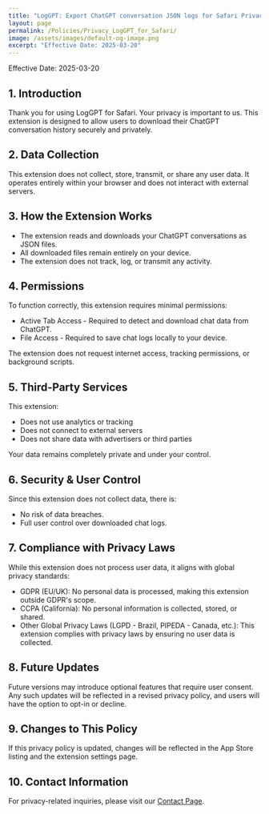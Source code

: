 ```yaml
---
title: "LogGPT: Export ChatGPT conversation JSON logs for Safari Privacy Policy"
layout: page
permalink: /Policies/Privacy_LogGPT_for_Safari/
image: /assets/images/default-og-image.png
excerpt: "Effective Date: 2025-03-20"
---
```


Effective Date: 2025-03-20

## 1. Introduction
Thank you for using LogGPT for Safari. Your privacy is important to us. This extension is designed to allow users to download their ChatGPT conversation history securely and privately.

## 2. Data Collection
This extension does not collect, store, transmit, or share any user data. It operates entirely within your browser and does not interact with external servers.

## 3. How the Extension Works
- The extension reads and downloads your ChatGPT conversations as JSON files.
- All downloaded files remain entirely on your device.
- The extension does not track, log, or transmit any activity.

## 4. Permissions
To function correctly, this extension requires minimal permissions:
- Active Tab Access - Required to detect and download chat data from ChatGPT.
- File Access - Required to save chat logs locally to your device.

The extension does not request internet access, tracking permissions, or background scripts.

## 5. Third-Party Services
This extension:
- Does not use analytics or tracking
- Does not connect to external servers
- Does not share data with advertisers or third parties

Your data remains completely private and under your control.

## 6. Security & User Control
Since this extension does not collect data, there is:
- No risk of data breaches.
- Full user control over downloaded chat logs.

## 7. Compliance with Privacy Laws
While this extension does not process user data, it aligns with global privacy standards:
- GDPR (EU/UK): No personal data is processed, making this extension outside GDPR's scope.
- CCPA (California): No personal information is collected, stored, or shared.
- Other Global Privacy Laws (LGPD - Brazil, PIPEDA - Canada, etc.): This extension complies with privacy laws by ensuring no user data is collected.

## 8. Future Updates
Future versions may introduce optional features that require user consent. Any such updates will be reflected in a revised privacy policy, and users will have the option to opt-in or decline.

## 9. Changes to This Policy
If this privacy policy is updated, changes will be reflected in the App Store listing and the extension settings page.

## 10. Contact Information
For privacy-related inquiries, please visit our [Contact Page](/contact/).  